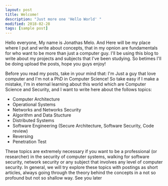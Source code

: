 ```yaml
---
layout: post
title: Welcome!
description: "Just more one 'Hello World' "
modified: 2018-02-28
tags: [sample post]
---
```


<p>
Hello everyone, My name is Jonathas Melo. And Here will be my place where I put and write 
about concepts, that in my opnion are fundamentals for who want to be more than just a computer guy. I'll be using 
this blog to write about my projects and subjects that I've been studying. So betimes 
I'll be doing upload the posts, hope you guys enjoy! 
</p>
<p>
Before you read my posts, take in your mind that: I'm Just a guy that love computer and I'm not a PhD
in Computer Science! So take easy if I make a mistake, I'm in eternal learning about this world which 
are Computer Science and Security, and I want to write here about the follows topics:
</p>

* Computer Architecture
* Operational Systems
* Networks and Networks Security
* Algorithm and Data Stucture
* Distributed Systems
* Software Engineering (Secure Architecture, Software Security, Code review)
* Reversing
* Penetration Test

<p>
These topics are extremely necessary if you want to be a professional (or researcher) in the security of computer systems, walking for software security, network security or any subject that involves any level of computer security. In general, we will try explore these topics with postings as short articles, always going through the theory behind the concepts in a not so profound but not so shallow way. See you later
</p> 
